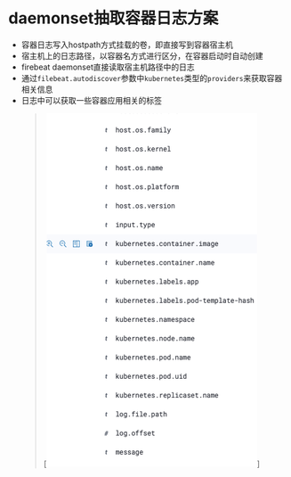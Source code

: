 # daemonset抽取容器日志方案
- 容器日志写入hostpath方式挂载的卷，即直接写到容器宿主机
- 宿主机上的日志路径，以容器名方式进行区分，在容器启动时自动创建
- firebeat daemonset直接读取宿主机路径中的日志
- 通过`filebeat.autodiscover`参数中`kubernetes`类型的`providers`来获取容器相关信息
- 日志中可以获取一些容器应用相关的标签
  > [![sss](./Snipaste_2021-02-07_17-27-25.png)]
